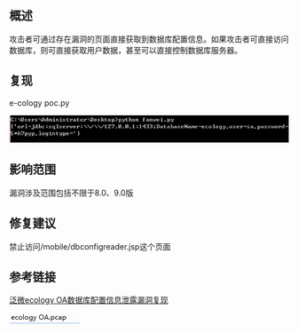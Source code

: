 
## 概述

攻击者可通过存在漏洞的页面直接获取到数据库配置信息。如果攻击者可直接访问数据库，则可直接获取用户数据，甚至可以直接控制数据库服务器。

## 复现

e-cology poc.py

![](1.png)


## 影响范围

漏洞涉及范围包括不限于8.0、9.0版


## 修复建议

禁止访问/mobile/dbconfigreader.jsp这个页面

## 参考链接

[泛微ecology OA数据库配置信息泄露漏洞复现](https://mp.weixin.qq.com/s/u8GIfMBRZFAN3HANSSSgQA)

![](2.png)